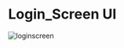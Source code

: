 # Login_Screen UI

![loginscreen](https://user-images.githubusercontent.com/110696495/191102676-6d0c24d2-83a9-402c-8861-425603eea2d0.PNG)
